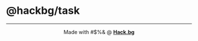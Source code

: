 # @hackbg/task

<div align="center">

---

Made with #$%& @ [**Hack.bg**](https://foss.hack.bg)

</div>
